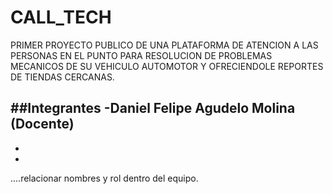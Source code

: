 # CALL_TECH
PRIMER PROYECTO PUBLICO DE UNA PLATAFORMA DE ATENCION A LAS PERSONAS EN EL PUNTO PARA RESOLUCION DE PROBLEMAS MECANICOS DE SU VEHICULO AUTOMOTOR Y OFRECIENDOLE REPORTES DE TIENDAS CERCANAS.

##Integrantes
-Daniel Felipe Agudelo Molina (Docente)
-
-
-
....relacionar nombres y rol dentro del equipo.
